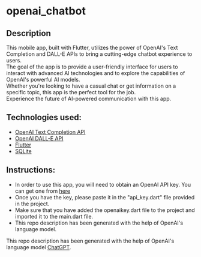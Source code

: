 # openai_chatbot

## Description
This mobile app, built with Flutter, utilizes the power of OpenAI's Text Completion and DALL-E APIs to bring a cutting-edge chatbot experience to users.  
The goal of the app is to provide a user-friendly interface for users to interact with advanced AI technologies and to explore the capabilities of OpenAI's powerful AI models.   
Whether you're looking to have a casual chat or get information on a specific topic, this app is the perfect tool for the job.  
Experience the future of AI-powered communication with this app.

## Technologies used:
- [OpenAI Text Completion API](https://openai.com/api/text-completion/)
- [OpenAI DALL-E API](https://openai.com/dall-e/)
- [Flutter](https://flutter.dev/)
- [SQLite](https://www.sqlite.org/index.html)

## Instructions:
- In order to use this app, you will need to obtain an OpenAI API key. You can get one from [here](https://beta.openai.com/signup/)
- Once you have the key, please paste it in the "api_key.dart" file provided in the project.
- Make sure that you have added the openaikey.dart file to the project and imported it to the main.dart file.
- This repo description has been generated with the help of OpenAI's language model.


This repo description has been generated with the help of OpenAI's language model [ChatGPT](https://chat.openai.com/chat).